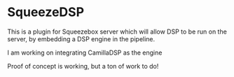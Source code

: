 # SqueezeDSP

This is a plugin for Squeezebox server which will allow DSP to be run on the server, by embedding a DSP engine in the pipeline.

I am working on integrating CamillaDSP as the engine

Proof of concept is working, but a ton of work to do!
